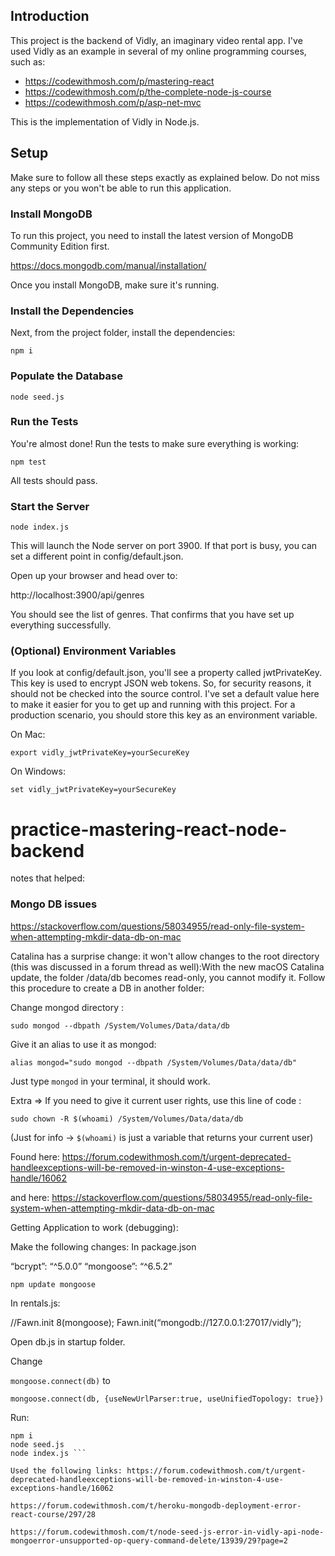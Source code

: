 ## Introduction

This project is the backend of Vidly, an imaginary video rental app. I've used Vidly as an example in several of my online programming courses, such as:

- https://codewithmosh.com/p/mastering-react
- https://codewithmosh.com/p/the-complete-node-js-course
- https://codewithmosh.com/p/asp-net-mvc

This is the implementation of Vidly in Node.js.

## Setup

Make sure to follow all these steps exactly as explained below. Do not miss any steps or you won't be able to run this application.

### Install MongoDB

To run this project, you need to install the latest version of MongoDB Community Edition first.

https://docs.mongodb.com/manual/installation/

Once you install MongoDB, make sure it's running.

### Install the Dependencies

Next, from the project folder, install the dependencies:

    npm i

### Populate the Database

    node seed.js

### Run the Tests

You're almost done! Run the tests to make sure everything is working:

    npm test

All tests should pass.

### Start the Server

    node index.js

This will launch the Node server on port 3900. If that port is busy, you can set a different point in config/default.json.

Open up your browser and head over to:

http://localhost:3900/api/genres

You should see the list of genres. That confirms that you have set up everything successfully.

### (Optional) Environment Variables

If you look at config/default.json, you'll see a property called jwtPrivateKey. This key is used to encrypt JSON web tokens. So, for security reasons, it should not be checked into the source control. I've set a default value here to make it easier for you to get up and running with this project. For a production scenario, you should store this key as an environment variable.

On Mac:

    export vidly_jwtPrivateKey=yourSecureKey

On Windows:

    set vidly_jwtPrivateKey=yourSecureKey
# practice-mastering-react-node-backend

notes that helped:

### Mongo DB issues
https://stackoverflow.com/questions/58034955/read-only-file-system-when-attempting-mkdir-data-db-on-mac


Catalina has a surprise change: it won't allow changes to the root directory (this was discussed in a forum thread as well):With the new macOS Catalina update, the folder /data/db becomes read-only, you cannot modify it. Follow this procedure to create a DB in another folder:

Change mongod directory :

``sudo mongod --dbpath /System/Volumes/Data/data/db``

Give it an alias to use it as mongod:

``alias mongod="sudo mongod --dbpath /System/Volumes/Data/data/db"``

Just type ``mongod`` in your terminal, it should work.

Extra => If you need to give it current user rights, use this line of code :

``sudo chown -R $(whoami) /System/Volumes/Data/data/db``

(Just for info -> ``$(whoami)`` is just a variable that returns your current user)

Found here: https://forum.codewithmosh.com/t/urgent-deprecated-handleexceptions-will-be-removed-in-winston-4-use-exceptions-handle/16062

and here:  https://stackoverflow.com/questions/58034955/read-only-file-system-when-attempting-mkdir-data-db-on-mac


Getting Application to work (debugging):

Make the following changes: In package.json

“bcrypt”: “^5.0.0”
“mongoose”: “^6.5.2”

``npm update mongoose``
 
In rentals.js:

//Fawn.init 8(mongoose);
Fawn.init(“mongodb://127.0.0.1:27017/vidly”);

Open db.js in startup folder.

Change

``mongoose.connect(db)``
to

``mongoose.connect(db, {useNewUrlParser:true, useUnifiedTopology: true})``

Run: 

``` rm -rf node_modules
npm i
node seed.js
node index.js ```

Used the following links: https://forum.codewithmosh.com/t/urgent-deprecated-handleexceptions-will-be-removed-in-winston-4-use-exceptions-handle/16062

https://forum.codewithmosh.com/t/heroku-mongodb-deployment-error-react-course/297/28

https://forum.codewithmosh.com/t/node-seed-js-error-in-vidly-api-node-mongoerror-unsupported-op-query-command-delete/13939/29?page=2
